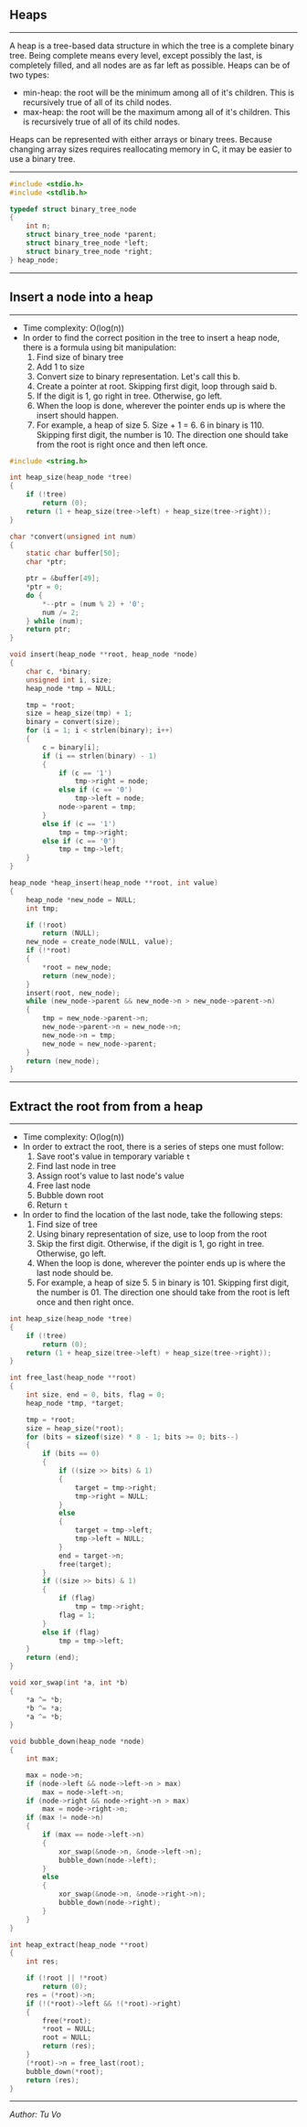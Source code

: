 ## Heaps

---

A heap is a tree-based data structure in which the tree is a complete binary tree. Being complete means every level, except possibly the last, is completely filled, and all nodes are as far left as possible. Heaps can be of two types:

- min-heap: the root will be the minimum among all of it's children. This is recursively true of all of its child nodes.
- max-heap: the root will be the maximum among all of it's children. This is recursively true of all of its child nodes.

Heaps can be represented with either arrays or binary trees. Because changing array sizes requires reallocating memory in C, it may be easier to use a binary tree.

---

```c
#include <stdio.h>
#include <stdlib.h>

typedef struct binary_tree_node
{
    int n;
    struct binary_tree_node *parent;
    struct binary_tree_node *left;
    struct binary_tree_node *right;
} heap_node;

```

---

## Insert a node into a heap

---

- Time complexity: O(log(n))
- In order to find the correct position in the tree to insert a heap node, there is a formula using bit manipulation:
  1. Find size of binary tree
  2. Add 1 to size
  3. Convert size to binary representation. Let's call this b.
  4. Create a pointer at root. Skipping first digit, loop through said b.
  5. If the digit is 1, go right in tree. Otherwise, go left.
  6. When the loop is done, wherever the pointer ends up is where the insert should happen.
  7. For example, a heap of size 5. Size + 1 = 6. 6 in binary is 110. Skipping first digit, the number is 10. The direction one should take from the root is right once and then left once.

```c
#include <string.h>

int heap_size(heap_node *tree)
{
	if (!tree)
		return (0);
	return (1 + heap_size(tree->left) + heap_size(tree->right));
}

char *convert(unsigned int num)
{
	static char buffer[50];
	char *ptr;

	ptr = &buffer[49];
	*ptr = 0;
	do {
		*--ptr = (num % 2) + '0';
		num /= 2;
	} while (num);
	return ptr;
}

void insert(heap_node **root, heap_node *node)
{
	char c, *binary;
	unsigned int i, size;
	heap_node *tmp = NULL;

	tmp = *root;
	size = heap_size(tmp) + 1;
	binary = convert(size);
	for (i = 1; i < strlen(binary); i++)
	{
		c = binary[i];
		if (i == strlen(binary) - 1)
		{
			if (c == '1')
				tmp->right = node;
			else if (c == '0')
				tmp->left = node;
			node->parent = tmp;
		}
		else if (c == '1')
			tmp = tmp->right;
		else if (c == '0')
			tmp = tmp->left;
	}
}

heap_node *heap_insert(heap_node **root, int value)
{
	heap_node *new_node = NULL;
	int tmp;

	if (!root)
		return (NULL);
	new_node = create_node(NULL, value);
	if (!*root)
	{
		*root = new_node;
		return (new_node);
	}
	insert(root, new_node);
	while (new_node->parent && new_node->n > new_node->parent->n)
	{
		tmp = new_node->parent->n;
		new_node->parent->n = new_node->n;
		new_node->n = tmp;
		new_node = new_node->parent;
	}
	return (new_node);
}
```

---

## Extract the root from from a heap

---

- Time complexity: O(log(n))
- In order to extract the root, there is a series of steps one must follow:
  1. Save root's value in temporary variable `t`
  2. Find last node in tree
  3. Assign root's value to last node's value
  4. Free last node
  5. Bubble down root
  6. Return `t`
- In order to find the location of the last node, take the following steps:
  1. Find size of tree
  2. Using binary representation of size, use to loop from the root
  3. Skip the first digit. Otherwise, if the digit is 1, go right in tree. Otherwise, go left.
  4. When the loop is done, wherever the pointer ends up is where the last node should be.
  5. For example, a heap of size 5. 5 in binary is 101. Skipping first digit, the number is 01. The direction one should take from the root is left once and then right once.

```c
int heap_size(heap_node *tree)
{
	if (!tree)
		return (0);
	return (1 + heap_size(tree->left) + heap_size(tree->right));
}

int free_last(heap_node **root)
{
	int size, end = 0, bits, flag = 0;
	heap_node *tmp, *target;

	tmp = *root;
	size = heap_size(*root);
	for (bits = sizeof(size) * 8 - 1; bits >= 0; bits--)
	{
		if (bits == 0)
		{
			if ((size >> bits) & 1)
			{
				target = tmp->right;
				tmp->right = NULL;
			}
			else
			{
				target = tmp->left;
				tmp->left = NULL;
			}
			end = target->n;
			free(target);
		}
		if ((size >> bits) & 1)
		{
			if (flag)
				tmp = tmp->right;
			flag = 1;
		}
		else if (flag)
			tmp = tmp->left;
	}
	return (end);
}

void xor_swap(int *a, int *b)
{
	*a ^= *b;
	*b ^= *a;
	*a ^= *b;
}

void bubble_down(heap_node *node)
{
	int max;

	max = node->n;
	if (node->left && node->left->n > max)
		max = node->left->n;
	if (node->right && node->right->n > max)
		max = node->right->n;
	if (max != node->n)
	{
		if (max == node->left->n)
		{
			xor_swap(&node->n, &node->left->n);
			bubble_down(node->left);
		}
		else
		{
			xor_swap(&node->n, &node->right->n);
			bubble_down(node->right);
		}
	}
}

int heap_extract(heap_node **root)
{
	int res;

	if (!root || !*root)
		return (0);
	res = (*root)->n;
	if (!(*root)->left && !(*root)->right)
	{
		free(*root);
		*root = NULL;
		root = NULL;
		return (res);
	}
	(*root)->n = free_last(root);
	bubble_down(*root);
	return (res);
}
```

---

_Author: Tu Vo_

